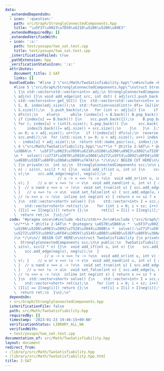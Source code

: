 ```yaml
---
data:
  _extendedDependsOn:
  - icon: ':question:'
    path: src/Graph/StronglyConnectedComponents.hpp
    title: "\u5F37\u9023\u7D50\u6210\u5206\u5206\u89E3"
  _extendedRequiredBy: []
  _extendedVerifiedWith:
  - icon: ':x:'
    path: test/yosupo/two_sat.test.cpp
    title: test/yosupo/two_sat.test.cpp
  _isVerificationFailed: true
  _pathExtension: hpp
  _verificationStatusIcon: ':x:'
  attributes:
    document_title: 2-SAT
    links: []
  bundledCode: "#line 2 \"src/Math/TwoSatisfiability.hpp\"\n#include <bits/stdc++.h>\n\
    #line 5 \"src/Graph/StronglyConnectedComponents.hpp\"\nstruct StronglyConnectedComponents\
    \ {\n std::vector<std::vector<int>> adj;\n StronglyConnectedComponents(int n):\
    \ adj(n) {}\n void add_edge(int src, int dst) { adj[src].push_back(dst); }\n std::pair<std::vector<std::vector<int>>,\
    \ std::vector<int>> get_SCC() {\n  std::vector<std::vector<int>> scc;\n  std::vector<int>\
    \ S, B, index(adj.size());\n  std::function<void(int)> dfs= [&](int u) {\n   B.push_back(index[u]=\
    \ S.size());\n   S.push_back(u);\n   for (int v: adj[u]) {\n    if (!index[v])\
    \ dfs(v);\n    else\n     while (index[v] < B.back()) B.pop_back();\n   }\n  \
    \ if (index[u] == B.back()) {\n    scc.push_back({});\n    B.pop_back();\n   \
    \ for (; index[u] < (int)S.size(); S.pop_back()) {\n     scc.back().push_back(S.back());\n\
    \     index[S.back()]= adj.size() + scc.size();\n    }\n   }\n  };\n  for (std::size_t\
    \ u= 0; u < adj.size(); u++)\n   if (!index[u]) dfs(u);\n  reverse(scc.begin(),\
    \ scc.end());\n  for (std::size_t u= 0; u < adj.size(); u++) index[u]= scc.size()\
    \ - index[u] + adj.size();\n  return std::make_pair(scc, index);\n }\n};\n#line\
    \ 4 \"src/Math/TwoSatisfiability.hpp\"\n/**\n * @title 2-SAT\n * @category \u6570\
    \u5B66\n *  \u5F37\u9023\u7D50\u6210\u5206\u5206\u89E3\u3092\u7528\u3044\u308B\
    \n *  solve():\u771F\u507D\u5024\u306E\u5272\u5F53\u3092\u8FD4\u3059(\u5145\u8DB3\
    \u4E0D\u53EF\u80FD\u306A\u3089\u7A7A)\n */\n\n// BEGIN CUT HERE\n\nstruct TwoSatisfiability\
    \ {\n private:\n  int sz;\n  StronglyConnectedComponents scc;\n\n public:\n  TwoSatisfiability(int\
    \ n) : sz(n), scc(2 * n) {}\n  void add_if(int u, int v) {\n    scc.add_edge(u,\
    \ v);\n    scc.add_edge(neg(v), neg(u));\n  }                                \
    \                   // u -> v <=> !v -> !u\n  void add_or(int u, int v) { add_if(neg(u),\
    \ v); }    // u or v <=> !u -> v\n  void add_nand(int u, int v) { add_if(u, neg(v));\
    \ }  // u nand v <=> u -> !v\n  void set_true(int u) { scc.add_edge(neg(u), u);\
    \ }   // u <=> !u -> u\n  void set_false(int u) { scc.add_edge(u, neg(u)); } \
    \ // !u <=> u -> !u\n  inline int neg(int x) { return x >= sz ? x - sz : x + sz;\
    \ }\n  std::vector<short> solve() {\n    std::vector<int> I = scc.get_SCC().second;\n\
    \    std::vector<short> ret(sz);\n    for (int i = 0; i < sz; i++) {\n      if\
    \ (I[i] == I[neg(i)]) return {};\n      ret[i] = I[i] > I[neg(i)];\n    }\n  \
    \  return ret;\n  }\n};\n"
  code: "#pragma once\n#include <bits/stdc++.h>\n#include \"src/Graph/StronglyConnectedComponents.hpp\"\
    \n/**\n * @title 2-SAT\n * @category \u6570\u5B66\n *  \u5F37\u9023\u7D50\u6210\
    \u5206\u5206\u89E3\u3092\u7528\u3044\u308B\n *  solve():\u771F\u507D\u5024\u306E\
    \u5272\u5F53\u3092\u8FD4\u3059(\u5145\u8DB3\u4E0D\u53EF\u80FD\u306A\u3089\u7A7A\
    )\n */\n\n// BEGIN CUT HERE\n\nstruct TwoSatisfiability {\n private:\n  int sz;\n\
    \  StronglyConnectedComponents scc;\n\n public:\n  TwoSatisfiability(int n) :\
    \ sz(n), scc(2 * n) {}\n  void add_if(int u, int v) {\n    scc.add_edge(u, v);\n\
    \    scc.add_edge(neg(v), neg(u));\n  }                                      \
    \             // u -> v <=> !v -> !u\n  void add_or(int u, int v) { add_if(neg(u),\
    \ v); }    // u or v <=> !u -> v\n  void add_nand(int u, int v) { add_if(u, neg(v));\
    \ }  // u nand v <=> u -> !v\n  void set_true(int u) { scc.add_edge(neg(u), u);\
    \ }   // u <=> !u -> u\n  void set_false(int u) { scc.add_edge(u, neg(u)); } \
    \ // !u <=> u -> !u\n  inline int neg(int x) { return x >= sz ? x - sz : x + sz;\
    \ }\n  std::vector<short> solve() {\n    std::vector<int> I = scc.get_SCC().second;\n\
    \    std::vector<short> ret(sz);\n    for (int i = 0; i < sz; i++) {\n      if\
    \ (I[i] == I[neg(i)]) return {};\n      ret[i] = I[i] > I[neg(i)];\n    }\n  \
    \  return ret;\n  }\n};\n"
  dependsOn:
  - src/Graph/StronglyConnectedComponents.hpp
  isVerificationFile: false
  path: src/Math/TwoSatisfiability.hpp
  requiredBy: []
  timestamp: '2023-01-23 19:46:15+09:00'
  verificationStatus: LIBRARY_ALL_WA
  verifiedWith:
  - test/yosupo/two_sat.test.cpp
documentation_of: src/Math/TwoSatisfiability.hpp
layout: document
redirect_from:
- /library/src/Math/TwoSatisfiability.hpp
- /library/src/Math/TwoSatisfiability.hpp.html
title: 2-SAT
---
```

